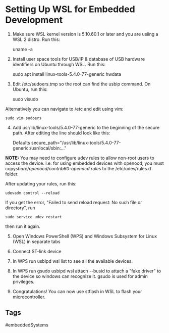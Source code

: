 # Setting Up WSL for Embedded Development  
1. Make sure WSL kernel version is 5.10.60.1 or later and you are usiing a WSL 2 distro. Run this:

	uname -a

2. Install user space tools for USB/IP & database of USB hardware identifiers on Ubuntu through WSL. Run this:
	
	sudo apt install linux-tools-5.4.0-77-generic hwdata

3. Edit /etc/sudoers.tmp so the root can find the usbip command. On Ubuntu, run this:

	sudo visudo

Alternatively you can navigate to /etc and edit using vim:
	
	sudo vim sudoers

4. Add usr/lib/linux-tools/5.4.0-77-generic to the beginning of the secure path. After editing the line should look like this:

	Defaults secure_path="/usr/lib/linux-tools/5.4.0-77-generic:/usr/local/sbin:..."

**NOTE:** You may need to configure udev rules to allow non-root users to access the device. I.e. for using embedded devices with openocd, you must copy*share/openocd/contrib60-openocd.rules* to the /etc/udev/rules.d folder.

After updating your rules, run this:

	udevadm control --reload

If you get the error, "Failed to send reload request: No such file or directory", run

	sudo service udev restart

then run it again.

5. Open Windows PowerShell (WPS) and Windows Subsystem for Linux (WSL) in separate tabs

6. Connect ST-link device

7. In WPS run
	usbipd wsl list
to see all the available devices.

8. In WPS run
	gsudo usbipd wsl attach --busid <device-id>
to attach a "fake driver" to the device so windows can recognize it. gsudo is used for admin privileges.

9. Congratulations! You can now use stflash in WSL to flash your microcontroller.

## Tags
#embeddedSystems
